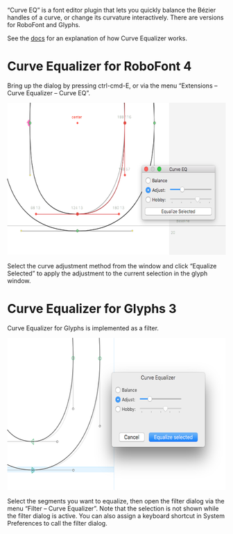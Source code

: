 “Curve EQ” is a font editor plugin that lets you quickly balance the Bézier handles of a curve, or change its curvature interactively. There are versions for RoboFont and Glyphs.

See the [docs](https://jenskutilek.github.io/Curve-Equalizer/) for an explanation of how Curve Equalizer works.


Curve Equalizer for RoboFont 4
==============================

Bring up the dialog by pressing ctrl-cmd-E, or via the menu “Extensions – Curve Equalizer – Curve EQ”.

<img src="https://raw.githubusercontent.com/jenskutilek/Curve-Equalizer/master/images/curve-eq.png" width="600" height="350" alt="">

Select the curve adjustment method from the window and click “Equalize Selected” to apply the adjustment to the current selection in the glyph window.


Curve Equalizer for Glyphs 3
============================

Curve Equalizer for Glyphs is implemented as a filter.

<img src="https://raw.githubusercontent.com/jenskutilek/Curve-Equalizer/master/images/curve-eq-glyphs.png" width="600" height="350" alt="">

Select the segments you want to equalize, then open the filter dialog via the menu “Filter – Curve Equalizer”. Note that the selection is not shown while the filter dialog is active. You can also assign a keyboard shortcut in System Preferences to call the filter dialog.
